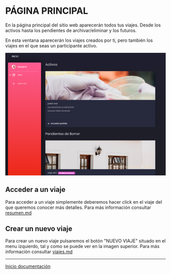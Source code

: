 # PÁGINA PRINCIPAL

En la página principal del sitio web aparecerán todos tus viajes. Desde los activos hasta los pendientes de archivar/eliminar y los futuros.

En esta ventana aparecerán los viajes creados por ti, pero también los viajes en el que seas un participante activo.

![27](../images/27.PNG)

## Acceder a un viaje

Para acceder a un viaje simplemente deberemos hacer click en el viaje del que queremos conocer más detalles. Para más información consultar [resumen.md](resumen.md)

## Crear un nuevo viaje

Para crear un nuevo viaje pulsaremos el botón "NUEVO VIAJE" situado en el menu izquierdo, tal y como se puede ver en la imagen superior. Para más información consultar [viajes.md](viajes.md)

---

[Inicio documentación](../README.md)
